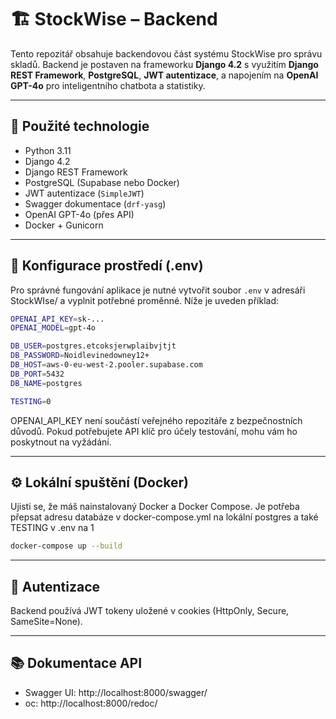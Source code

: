 # 🏗️ StockWise – Backend

Tento repozitář obsahuje backendovou část systému StockWise pro správu skladů. Backend je postaven na frameworku **Django 4.2** s využitím **Django REST Framework**, **PostgreSQL**, **JWT autentizace**, a napojením na **OpenAI GPT-4o** pro inteligentního chatbota a statistiky.

---

## 🔧 Použité technologie

- Python 3.11
- Django 4.2
- Django REST Framework
- PostgreSQL (Supabase nebo Docker)
- JWT autentizace (`SimpleJWT`)
- Swagger dokumentace (`drf-yasg`)
- OpenAI GPT-4o (přes API)
- Docker + Gunicorn

---

## 📝 Konfigurace prostředí (.env)

Pro správné fungování aplikace je nutné vytvořit soubor `.env` v adresáři StockWIse/ a vyplnit potřebné proměnné. Níže je uveden příklad:

```bash
OPENAI_API_KEY=sk-...
OPENAI_MODEL=gpt-4o

DB_USER=postgres.etcoksjerwplaibvjtjt
DB_PASSWORD=Noidlevinedowney12+
DB_HOST=aws-0-eu-west-2.pooler.supabase.com
DB_PORT=5432
DB_NAME=postgres

TESTING=0
```

OPENAI_API_KEY není součástí veřejného repozitáře z bezpečnostních důvodů. Pokud potřebujete API klíč pro účely testování, mohu vám ho poskytnout na vyžádání.

---

## ⚙️ Lokální spuštění (Docker)

Ujisti se, že máš nainstalovaný Docker a Docker Compose.
Je potřeba přepsat adresu databáze v docker-compose.yml na lokální postgres a také TESTING v .env na 1

```bash
docker-compose up --build
```

---

## 🔐 Autentizace
Backend používá JWT tokeny uložené v cookies (HttpOnly, Secure, SameSite=None).

---

## 📚 Dokumentace API
- Swagger UI: http://localhost:8000/swagger/
- oc: http://localhost:8000/redoc/